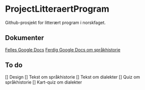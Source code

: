 # ProjectLitteraertProgram
Github-prosjekt for litterært program i norskfaget. 

## Dokumenter
[Felles Google Docs](https://docs.google.com/document/d/1k786bBGN7E99t4JQLBTRwmotQB2Qsu_IQl3b-e-nLrw/edit?usp=sharing)
[Ferdig Google Docs om språkhistorie](https://docs.google.com/document/d/12GljvkvfWXZeozs0sqPwOhUSC2dBpbCTTGr1HZsNdlo/edit?usp=sharing)

## To do
[] Design
[] Tekst om språkhistorie
[] Tekst om dialekter
[] Quiz om språkhistorie
[] Kart-quiz om dialekter
